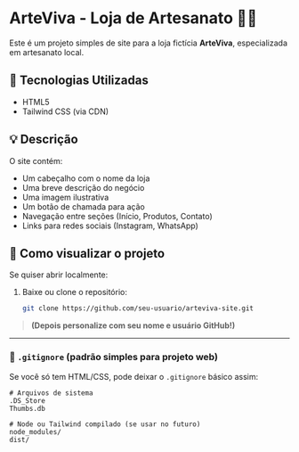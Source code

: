 # ArteViva - Loja de Artesanato 🎨🧶

Este é um projeto simples de site para a loja fictícia **ArteViva**, especializada em artesanato local.

## 📌 Tecnologias Utilizadas

- HTML5
- Tailwind CSS (via CDN)

## 💡 Descrição

O site contém:

- Um cabeçalho com o nome da loja
- Uma breve descrição do negócio
- Uma imagem ilustrativa
- Um botão de chamada para ação
- Navegação entre seções (Início, Produtos, Contato)
- Links para redes sociais (Instagram, WhatsApp)

## 🚀 Como visualizar o projeto

Se quiser abrir localmente:

1. Baixe ou clone o repositório:
   ```bash
   git clone https://github.com/seu-usuario/arteviva-site.git

> **(Depois personalize com seu nome e usuário GitHub!)**

---

### 📄 `.gitignore` (padrão simples para projeto web)

Se você só tem HTML/CSS, pode deixar o `.gitignore` básico assim:

```gitignore
# Arquivos de sistema
.DS_Store
Thumbs.db

# Node ou Tailwind compilado (se usar no futuro)
node_modules/
dist/
